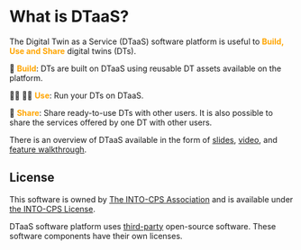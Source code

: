 # What is DTaaS?

The Digital Twin as a Service (DTaaS) software platform is useful
to <font color="orange"> **Build, Use and Share** </font> digital twins (DTs).

:mechanical_arm: <font color="orange">**Build**</font>: DTs are built on DTaaS using
reusable DT assets available on the platform.

:office_worker: :factory_worker: <font color="orange">**Use**</font>: Run your
DTs on DTaaS.

:handshake: <font color="orange">**Share**</font>: Share ready-to-use DTs
with other users. It is also possible to share the services
offered by one DT with other users.

There is an overview of DTaaS available in the form of
[slides](https://odin.cps.digit.au.dk/into-cps/dtaas/assets/DTaaS-short-intro_Nov2024.pdf),
[video](https://odin.cps.digit.au.dk/into-cps/dtaas/assets/videos/DTaaS-short-intro_Nov2024.mp4),
and [feature walkthrough](https://odin.cps.digit.au.dk/into-cps/dtaas/assets/videos/dtaas-v0.6-demo.mp4).

## License

This software is owned by
[The INTO-CPS Association](https://into-cps.org/)
and is available under [the INTO-CPS License](LICENSE.md).

DTaaS software platform uses [third-party](./third-party.md)
open-source software.
These software components have their own licenses.
